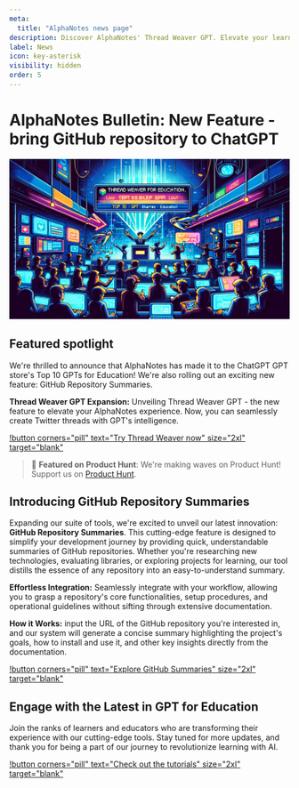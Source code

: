 ```yaml
---
meta:
  title: "AlphaNotes news page"
description: Discover AlphaNotes' Thread Weaver GPT. Elevate your learning with our Top 10 GPT tool. Use code TOP10GPT for a 50% discount!
label: News
icon: key-asterisk
visibility: hidden
order: 5
---
```


# AlphaNotes Bulletin: New Feature - bring GitHub repository to ChatGPT

![](./resources/news-banner.png)

## Featured spotlight

We're thrilled to announce that AlphaNotes has made it to the ChatGPT GPT store's Top 10 GPTs for Education! We're also rolling out an exciting new feature: GitHub Repository Summaries.

**Thread Weaver GPT Expansion:** Unveiling Thread Weaver GPT - the new feature to elevate your AlphaNotes experience. Now, you can seamlessly create Twitter threads with GPT's intelligence.

[!button corners="pill" text="Try Thread Weaver now" size="2xl" target="blank"](https://chat.openai.com/g/g-kROg0f5Tg-thread-weaver)

> 🌟 **Featured on Product Hunt**: We're making waves on Product Hunt! Support us on [Product Hunt](https://www.producthunt.com/posts/alphanotes?utm_souce=badge-alphanotes).

## Introducing GitHub Repository Summaries

Expanding our suite of tools, we're excited to unveil our latest innovation: **GitHub Repository Summaries**. This cutting-edge feature is designed to simplify your development journey by providing quick, understandable summaries of GitHub repositories. Whether you're researching new technologies, evaluating libraries, or exploring projects for learning, our tool distills the essence of any repository into an easy-to-understand summary.

**Effortless Integration:** Seamlessly integrate with your workflow, allowing you to grasp a repository's core functionalities, setup procedures, and operational guidelines without sifting through extensive documentation.

**How it Works:** input the URL of the GitHub repository you're interested in, and our system will generate a concise summary highlighting the project's goals, how to install and use it, and other key insights directly from the documentation.

[!button corners="pill" text="Explore GitHub Summaries" size="2xl" target="blank"](https://www.alphanotes.one/features/#summarize-github-repositories)

## Engage with the Latest in GPT for Education

Join the ranks of learners and educators who are transforming their experience with our cutting-edge tools. Stay tuned for more updates, and thank you for being a part of our journey to revolutionize learning with AI.

[!button corners="pill" text="Check out the tutorials" size="2xl" target="blank"](https://www.alphanotes.one/tutorials/tutorial/)
